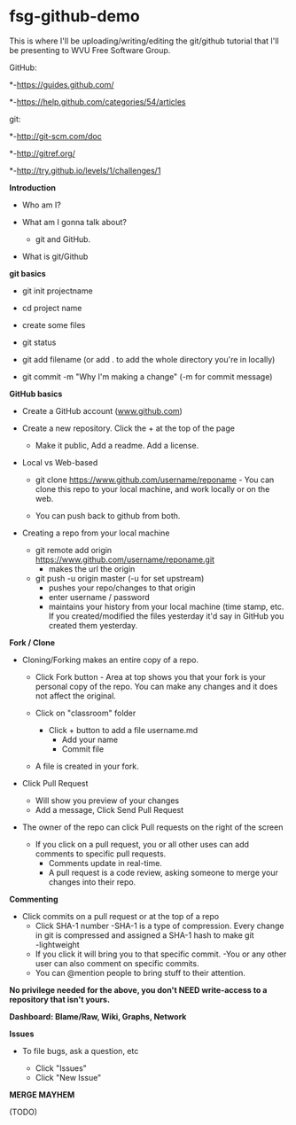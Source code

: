 fsg-github-demo
===============

This is where I'll be uploading/writing/editing the git/github tutorial that I'll be presenting to WVU Free Software Group.


GitHub:

*-https://guides.github.com/

*-https://help.github.com/categories/54/articles

git:

*-http://git-scm.com/doc

*-http://gitref.org/

*-http://try.github.io/levels/1/challenges/1 





**Introduction**

- Who am I?

- What am I gonna talk about?

  - git and GitHub.

- What is git/Github


**git basics**

  - git init projectname

  - cd project name

  - create some files
  
  - git status
  
  - git add filename (or add . to add the whole directory you're in locally)
  
  - git commit -m "Why I'm making a change"  (-m for commit message)
  
**GitHub basics**

  - Create a GitHub account  (www.github.com)
  
  - Create a new repository. Click the + at the top of the page

    - Make it public, Add a readme. Add a license.
    
  - Local vs Web-based
  
    - git clone https://www.github.com/username/reponame - You can clone this repo to your local machine, and work             locally or on the web.
    
    - You can push back to github from both.

  - Creating a repo from your local machine
  
    - git remote add origin https://www.github.com/username/reponame.git
      - makes the url the origin
    - git push -u origin master   (-u for set upstream)
      - pushes your repo/changes to that origin
      - enter username / password
      - maintains your history from your local machine (time stamp, etc. If you created/modified the files yesterday it'd         say in GitHub you created them yesterday.

**Fork / Clone**

  - Cloning/Forking makes an entire copy of a repo.
  
    - Click Fork button - Area at top shows you that your fork is your personal copy of the repo. You can make any
      changes and it does not affect the original.
    
    - Click on "classroom" folder
      - Click + button to add a file username.md
        - Add your name
        - Commit file
  
    - A file is created in your fork. 
    
  - Click Pull Request
    - Will show you preview of your changes
    - Add a message, Click Send Pull Request
  
  - The owner of the repo can click Pull requests on the right of the screen
    - If you click on a pull request, you or all other uses can add comments to specific pull requests.
      - Comments update in real-time. 
      - A pull request is a code review, asking someone to merge your changes into their repo.
  
**Commenting**

  - Click commits on a pull request or at the top of a repo
     - Click SHA-1 number
       -SHA-1 is a type of compression. Every change in git is compressed and assigned a SHA-1 hash to make git       
       -lightweight
     - If you click it will bring you to that specific commit.
       -You or any other user can also comment on specific commits. 
     - You can @mention people to bring stuff to their attention.

**No privilege needed for the above, you don't NEED write-access to a repository that isn't yours.**

**Dashboard: Blame/Raw, Wiki, Graphs, Network**

**Issues**

  - To file bugs, ask a question, etc
  
    - Click "Issues"
    - Click "New Issue"


**MERGE MAYHEM**

(TODO)
